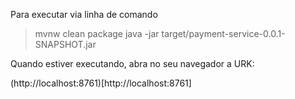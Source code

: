 
Para executar via linha de comando
> mvnw clean package
> java -jar target/payment-service-0.0.1-SNAPSHOT.jar


Quando estiver executando, abra no seu navegador a URK:

(http://localhost:8761)[http://localhost:8761]